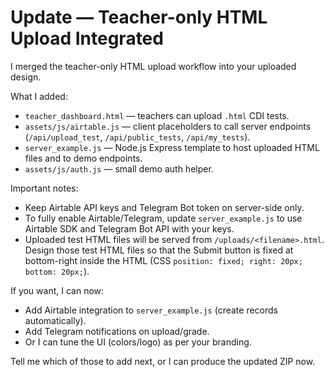 # Update — Teacher-only HTML Upload Integrated

I merged the teacher-only HTML upload workflow into your uploaded design.

What I added:
- `teacher_dashboard.html` — teachers can upload `.html` CDI tests.
- `assets/js/airtable.js` — client placeholders to call server endpoints (`/api/upload_test`, `/api/public_tests`, `/api/my_tests`).
- `server_example.js` — Node.js Express template to host uploaded HTML files and to demo endpoints.
- `assets/js/auth.js` — small demo auth helper.

Important notes:
- Keep Airtable API keys and Telegram Bot token on server-side only.
- To fully enable Airtable/Telegram, update `server_example.js` to use Airtable SDK and Telegram Bot API with your keys.
- Uploaded test HTML files will be served from `/uploads/<filename>.html`. Design those test HTML files so that the Submit button is fixed at bottom-right inside the HTML (CSS `position: fixed; right: 20px; bottom: 20px;`).

If you want, I can now:
- Add Airtable integration to `server_example.js` (create records automatically).
- Add Telegram notifications on upload/grade.
- Or I can tune the UI (colors/logo) as per your branding.

Tell me which of those to add next, or I can produce the updated ZIP now.

